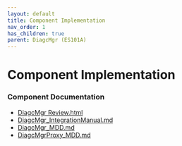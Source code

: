 ```yaml
---
layout: default
title: Component Implementation
nav_order: 1
has_children: true
parent: DiagcMgr (ES101A)
---
```

# Component Implementation
### Component Documentation

- [DiagcMgr Review.html](doc/DiagcMgr%20Review.html)
- [DiagcMgr_IntegrationManual.md](doc/DiagcMgr_IntegrationManual.md)
- [DiagcMgr_MDD.md](doc/DiagcMgr_MDD.md)
- [DiagcMgrProxy_MDD.md](doc/DiagcMgrProxy_MDD.md)

